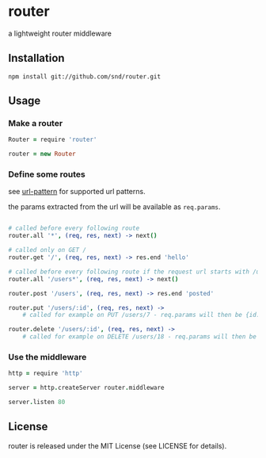 # router

a lightweight router middleware

## Installation

```
npm install git://github.com/snd/router.git
```

## Usage

### Make a router

```coffeescript
Router = require 'router'

router = new Router
```

### Define some routes

see [url-pattern](https://github.com/snd/url-pattern) for supported url patterns.

the params extracted from the url will be available as `req.params`.

```coffeescript

# called before every following route
router.all '*', (req, res, next) -> next()

# called only on GET /
router.get '/', (req, res, next) -> res.end 'hello'

# called before every following route if the request url starts with /users
router.all '/users*', (req, res, next) -> next()

router.post '/users', (req, res, next) -> res.end 'posted'

router.put '/users/:id', (req, res, next) ->
    # called for example on PUT /users/7 - req.params will then be {id: 7}

router.delete '/users/:id', (req, res, next) ->
    # called for example on DELETE /users/18 - req.params will then be {id: 18}
```

### Use the middleware

```coffeescript
http = require 'http'

server = http.createServer router.middleware

server.listen 80
```

## License

router is released under the MIT License (see LICENSE for details).